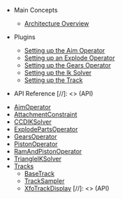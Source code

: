 
- Main Concepts

  * [Architecture Overview](arch-overview.md)

- Plugins
  * [Setting up the Aim Operator](tutorials/setup-aim.md)
  * [Setting up an Explode Operator](tutorials/setup-explode.md)
  * [Setting up the Gears Operator](tutorials/setup-gears.md)
  * [Setting up the Ik Solver](tutorials/ik-solver.md)
  * [Setting up the Track](tutorials/track.md)

- API Reference
[//]: <> (API)
* [AimOperator](api/AimOperator)
* [AttachmentConstraint](api/AttachmentConstraint)
* [CCDIKSolver](api/CCDIKSolver)
* [ExplodePartsOperator](api/ExplodePartsOperator)
* [GearsOperator](api/GearsOperator)
* [PistonOperator](api/PistonOperator)
* [RamAndPistonOperator](api/RamAndPistonOperator)
* [TriangleIKSolver](api/TriangleIKSolver)
* [Tracks](api/Tracks/README)
  * [BaseTrack](api/Tracks/BaseTrack)
  * [TrackSampler](api/Tracks/TrackSampler)
  * [XfoTrackDisplay](api/Tracks/XfoTrackDisplay)
[//]: <> (API)